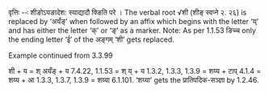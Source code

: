 




वृत्तिः --ः शीङोऽयङादेश: स्याद्यादौ क्ङिति परे । The verbal root √शी (शीङ् स्वप्ने २. २६) is replaced by ‘अयँङ्’ when followed by an affix which begins with the letter ‘य्’ and has either the letter ‘क्’ or ‘ङ्’ as a marker. Note: As per 1.1.53 ङिच्च only the ending letter ‘ई’ of the अङ्गम् ‘शी’ gets replaced.


Example continued from 3.3.99


शी + य
= श् अयँङ् + य 7.4.22, 1.1.53
= श् य् + य 1.3.2, 1.3.3, 1.3.9
= शय्य + टाप् 4.1.4
= शय्य + आ 1.3.3, 1.3.7, 1.3.9
= शय्या 6.1.101. ‘शय्या’ gets the प्रातिपदिक-सञ्ज्ञा by 1.2.46.

